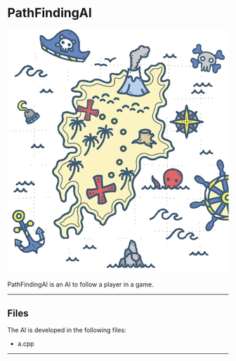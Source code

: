 # PathFindingAI

<!-- ![logo](presentation/projectLogo.png) -->
<p align="center">
  <img src="presentation/projectLogo.png" alt="Image Description">
</p>

PathFindingAI is an AI to follow a player in a game.

***
## Files
The AI is developed in the following files:
- a.cpp
***